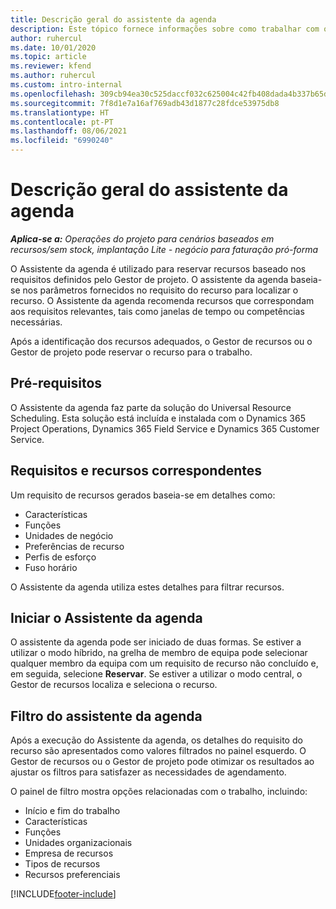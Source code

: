 ```yaml
---
title: Descrição geral do assistente da agenda
description: Este tópico fornece informações sobre como trabalhar com o Assistente da agenda para reservar recursos.
author: ruhercul
ms.date: 10/01/2020
ms.topic: article
ms.reviewer: kfend
ms.author: ruhercul
ms.custom: intro-internal
ms.openlocfilehash: 309cb94ea30c525daccf032c625004c42fb408dada4b337b65d8f36d76219669
ms.sourcegitcommit: 7f8d1e7a16af769adb43d1877c28fdce53975db8
ms.translationtype: HT
ms.contentlocale: pt-PT
ms.lasthandoff: 08/06/2021
ms.locfileid: "6990240"
---
```

# <a name="schedule-assistant-overview"></a>Descrição geral do assistente da agenda

_**Aplica-se a:** Operações do projeto para cenários baseados em recursos/sem stock, implantação Lite - negócio para faturação pró-forma_

O Assistente da agenda é utilizado para reservar recursos baseado nos requisitos definidos pelo Gestor de projeto. O assistente da agenda baseia-se nos parâmetros fornecidos no requisito do recurso para localizar o recurso. O Assistente da agenda recomenda recursos que correspondam aos requisitos relevantes, tais como janelas de tempo ou competências necessárias.

Após a identificação dos recursos adequados, o Gestor de recursos ou o Gestor de projeto pode reservar o recurso para o trabalho.

## <a name="prerequisites"></a>Pré-requisitos

O Assistente da agenda faz parte da solução do Universal Resource Scheduling. Esta solução está incluída e instalada com o Dynamics 365 Project Operations, Dynamics 365 Field Service e Dynamics 365 Customer Service.

## <a name="matching-requirements-and-resources"></a>Requisitos e recursos correspondentes

Um requisito de recursos gerados baseia-se em detalhes como:

-   Características
-   Funções
-   Unidades de negócio
-   Preferências de recurso
-   Perfis de esforço
-   Fuso horário

O Assistente da agenda utiliza estes detalhes para filtrar recursos.

## <a name="launch-the-schedule-assistant"></a>Iniciar o Assistente da agenda

O assistente da agenda pode ser iniciado de duas formas. Se estiver a utilizar o modo híbrido, na grelha de membro de equipa pode selecionar qualquer membro da equipa com um requisito de recurso não concluído e, em seguida, selecione **Reservar**. Se estiver a utilizar o modo central, o Gestor de recursos localiza e seleciona o recurso.

## <a name="schedule-assistant-filters"></a>Filtro do assistente da agenda

Após a execução do Assistente da agenda, os detalhes do requisito do recurso são apresentados como valores filtrados no painel esquerdo. O Gestor de recursos ou o Gestor de projeto pode otimizar os resultados ao ajustar os filtros para satisfazer as necessidades de agendamento.

O painel de filtro mostra opções relacionadas com o trabalho, incluindo:

-   Início e fim do trabalho
-   Características
-   Funções
-   Unidades organizacionais
-   Empresa de recursos
-   Tipos de recursos
-   Recursos preferenciais


[!INCLUDE[footer-include](../includes/footer-banner.md)]